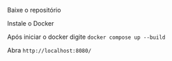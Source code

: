 <p>Baixe o repositório</p>
<p>Instale o Docker</p>
<p>Após iniciar o docker digite <code>docker compose up --build</code></p>
<p>Abra <code>http://localhost:8080/</code></p>